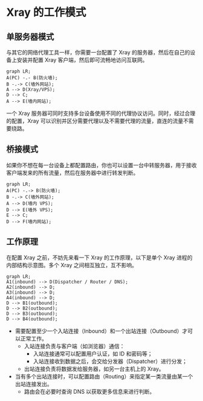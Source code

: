# Xray 的工作模式

## 单服务器模式

与其它的网络代理工具一样，你需要一台配置了 Xray
的服务器，然后在自己的设备上安装并配置 Xray 客户端，然后即可流畅地访问互联网。

```mermaid
graph LR;
A(PC) -.- B(防火墙);
B -.-> C(墙外网站);
A --> D(Xray/VPS);
D --> C;
A --> E(墙内网站);
```

一个 Xray
服务器可同时支持多台设备使用不同的代理协议访问。同时，经过合理的配置，Xray
可以识别并区分需要代理以及不需要代理的流量，直连的流量不需要绕路。

## 桥接模式

如果你不想在每一台设备上都配置路由，你也可以设置一台中转服务器，用于接收客户端发来的所有流量，然后在服务器中进行转发判断。

```mermaid
graph LR;
A(PC) -.-> B(防火墙);
B -.-> C(墙外网站);
A --> D(墙内 VPS);
D --> E(墙外 VPS);
E --> C;
D --> F(墙内网站);
```

## 工作原理

在配置 Xray 之前，不妨先来看一下 Xray 的工作原理，以下是单个 Xray
进程的内部结构示意图。多个 Xray 之间相互独立，互不影响。

```mermaid
graph LR;
A1(inbound) --> D(Dispatcher / Router / DNS);
A2(inbound) --> D;
A3(inbound) --> D;
A4(inbound) --> D;
D --> B1(outbound);
D --> B2(outbound);
D --> B3(outbound);
D --> B4(outbound);
```

- 需要配置至少一个入站连接（Inbound）和一个出站连接（Outbound）才可以正常工作。
  - 入站连接负责与客户端（如浏览器）通信：
    - 入站连接通常可以配置用户认证，如 ID 和密码等；
    - 入站连接收到数据之后，会交给分发器（Dispatcher）进行分发；
  - 出站连接负责将数据发给服务器，如另一台主机上的 Xray。
- 当有多个出站连接时，可以配置路由（Routing）来指定某一类流量由某一个出站连接发出。
  - 路由会在必要时查询 DNS 以获取更多信息来进行判断。
